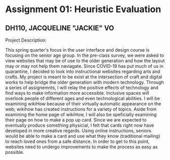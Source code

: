 # Assignment 01: Heuristic Evaluation
## DH110, JACQUELINE "JACKIE" VO

Project Description: 

This spring quarter's focus in the user interface and design course is focusing on the senior age group. In the pre-class survey, we were asked to view websites that may be of use to the older generation and how the layout may or may not help them naviagate. Since COVID-19 has put much of us in quarantine, I decided to look into instructional websites regarding arts and crafts. My project is meant to be exist at the intersection of craft and digital works to help bridge the older generation with modern technology. Through a series of assignemnts, I will relay the positive effects of technology and find ways to make information more accessible. Inclusive spaces will overlook people of different ages and even technological abilities. 
I will be examining wikiHow because of their virtually automatic appearance on the web; wikihow has created instructions for a variety of topics. Aside from examining the home page of wikiHow, I will also be speficially examining their page on how to make a pop up card. Since we are expected to eventually produce something physicial, I felt that cards right now have developed in more creative regards. Using online instructions, seniors would be able to make a card and use what they know (traditional mailing) to reach loved ones from a safe distance. In order to get to this point, websites need to undergo improvements to make the process as easy as possible.
